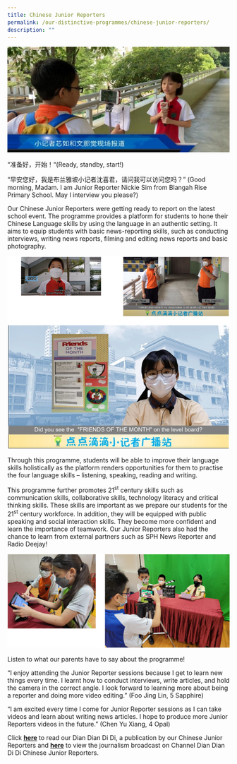 ```yaml
---
title: Chinese Junior Reporters
permalink: /our-distinctive-programmes/chinese-junior-reporters/
description: ""
---
```

![](/images/Picture-1-3.png)
<p>&ldquo;准备好，开始！&ldquo;(Ready, standby, start!)</p>
<p>&ldquo;早安您好，我是布兰雅坡小记者沈喜君，请问我可以访问您吗？&rdquo; (Good morning, Madam. I am Junior Reporter Nickie Sim from Blangah Rise Primary School. May I interview you please?)</p>
<p>Our Chinese Junior Reporters were getting ready to report on the latest school event. The programme provides a platform for students to hone their Chinese Language skills by using the language in an authentic setting. It aims to equip students with basic news-reporting skills, such as conducting interviews, writing news reports, filming and editing news reports and basic photography.</p>

![](/images/chinese.png)

<p>Through this programme, students will be able to improve their language skills holistically as the platform renders opportunities for them to practise the four language skills &ndash; listening, speaking, reading and writing.</p>
<p>This programme further promotes 21<sup>st</sup>&nbsp;century skills such as communication skills, collaborative skills, technology literacy and critical thinking skills. These skills are important as we prepare our students for the 21<sup>st</sup>&nbsp;century workforce. In addition, they will be equipped with public speaking and social interaction skills. They become more confident and learn the importance of teamwork. Our Junior Reporters also had the chance to learn from external partners such as SPH News Reporter and Radio Deejay!</p>

![](/images/chinesegreen.png)

<p>Listen to what our parents have to say about the programme!</p>
<p>&ldquo;I enjoy attending the Junior Reporter sessions because I get to learn new things every time. I learnt how to conduct interviews, write articles, and hold the camera in the correct angle. I look forward to learning more about being a reporter and doing more video editing.&rdquo; (Foo Jing Lin, 5 Sapphire)</p>
<p>&ldquo;I am excited every time I come for Junior Reporter sessions as I can take videos and learn about writing news articles. I hope to produce more Junior Reporters videos in the future.&rdquo; (Chen Yu Xiang, 4 Opal)</p>
<p>Click&nbsp;<a href="https://blangahrisepri.moe.edu.sg/2020/11/11/chinese-junior-reporters-dian-dian-di-di-vol-2-2020/"><strong>here</strong></a>&nbsp;to read our Dian Dian Di Di, a publication by our Chinese Junior Reporters and&nbsp;<a href="https://blangahrisepri.moe.edu.sg/chinese-junior-reporters-videos/"><strong>here</strong></a>&nbsp;to view the journalism broadcast on Channel Dian Dian Di Di Chinese Junior Reporters.</p>